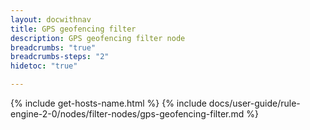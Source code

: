```yaml
---
layout: docwithnav
title: GPS geofencing filter
description: GPS geofencing filter node
breadcrumbs: "true"
breadcrumbs-steps: "2"
hidetoc: "true"

---
```


{% include get-hosts-name.html %}
{% include docs/user-guide/rule-engine-2-0/nodes/filter-nodes/gps-geofencing-filter.md %}
